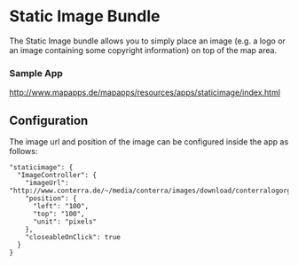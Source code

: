 # Static Image Bundle
The Static Image bundle allows you to simply place an image (e.g. a logo or an image containing some copyright information) on top of the map area.

### Sample App ###
http://www.mapapps.de/mapapps/resources/apps/staticimage/index.html

## Configuration ##
The image url and position of the image can be configured inside the app as follows:

```
"staticimage": {
  "ImageController": {
    "imageUrl": "http://www.conterra.de/~/media/conterra/images/download/conterralogorgb300dpi425cm.ashx",
    "position": {
      "left": "100",
      "top": "100",
      "unit": "pixels"
    },
    "closeableOnClick": true
  }
}
```
